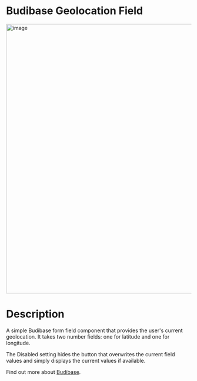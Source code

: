 # Budibase Geolocation Field
<img width="732" alt="image" src="https://github.com/andz-bb/budibase-component-geolocation/assets/110921612/eb7cc710-915c-4f4e-979f-d54a4511da28">


# Description
A simple Budibase form field component that provides the user's current geolocation. It takes two number fields: one for latitude and one for longitude.

The Disabled setting hides the button that overwrites the current field values and simply displays the current values if available.

Find out more about [Budibase](https://github.com/Budibase/budibase).



